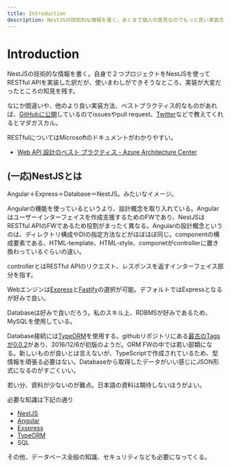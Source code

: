 ```yaml
---
title: Introduction
description: NestJSの技術的な情報を書く。あくまで個人の意見なのでもっと良い実装方法があればgithubで書いて欲しい。
---
```


# Introduction

NestJSの技術的な情報を書く。自身で２つプロジェクトをNestJSを使ってRESTful APIを実装した訳だが、使いまわしができそうなところ、実装が大変だったところの知見を残す。

なにか間違いや、他のより良い実装方法、ベストプラクティス的なものがあれば、[GitHubに公開](https://github.com/mosapride/learn-nestjs)しているのでissuesやpull request、[Twitter](https://twitter.com/v_kurore)などで教えてくれるとマダガスカル。

RESTfulについてはMicrosoftのドキュメントがわかりやすい。

* [Web API 設計のベスト プラクティス - Azure Architecture Center](https://docs.microsoft.com/ja-jp/azure/architecture/best-practices/api-design)

<ClientOnly>
  <CallInFeedAdsense />
</ClientOnly>

## (一応)NestJSとは

Angular＋Express＋Database＝NestJS。みたいなイメージ。

Angularの機能を使っているというより、設計概念を取り入れている。Angularはユーザーインターフェイスを作成支援するためのFWであり、NestJSはRESTful APIのFWであるため役割がまったく異なる。Angularの設計概念というのは、ディレクトリ構成やDIの指定方法などがほぼほぼ同じ。componentの構成要素である、HTML-template、HTML-style、componetがcontrollerに置き換わっているぐらいの違い。

controllerとはRESTful APIのリクエスト、レスポンスを返すインターフェイス部分を指す。

Webエンジンは[Express](https://expressjs.com/)と[Fastify](https://www.fastify.io/)の選択が可能。デフォルトではExpressとなるが好みで良い。

Databaseは好みで良いだろう。私のスキル上、RDBMSが好みであるため、MySQLを使用している。

Database接続には[TypeORM](https://typeorm.io/)を使用する。githubリポジトリにある[最古のTagsが0.0.2](https://github.com/typeorm/typeorm/tree/0.0.2)があり、2016/12/6が初版のようだ。ORM FWの中では若い部類になる。新しいものが良いとは言えないが、TypeScriptで作成されているため、型情報を頑張る必要はない。Databaseから取得したデータがいい感じにJSON形式になるのがすごくいい。

若い分、資料が少ないのが難点。日本語の資料は期待しないほうがよい。

必要な知識は下記の通り

* [NestJS](https://nestjs.com/)
* [Angular](https://angular.io/)
* [Exspress](https://expressjs.com/)
* [TypeORM](https://typeorm.io/)
* SQL

その他、データベース全般の知識、セキュリティなども必要になってくる。
